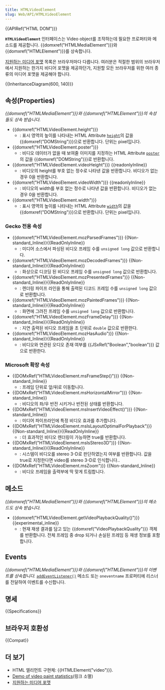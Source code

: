 ```yaml
---
title: HTMLVideoElement
slug: Web/API/HTMLVideoElement
---
```

{{APIRef("HTML DOM")}}

**`HTMLVideoElement`** 인터페이스는 Video object를 조작하는데 필요한 프로퍼티와 메소드를 제공합니다. {{domxref("HTMLMediaElement")}}와 {{domxref("HTMLElement")}}를 상속합니다.

[지원하는 미디어 포맷](/ko/docs/HTML/Supported_media_formats) 목록은 브라우저마다 다릅니다. 여러분은 적절한 범위의 브라우저에서 지원하는 한가지 비디어 포맷을 제공하던가, 지원할 모든 브라우저를 위한 여러 종류의 미디어 포맷을 제공해야 합니다.

{{InheritanceDiagram(600, 140)}}

## 속성(Properties)

_{{domxref("HTMLMediaElement")}}와_ _{{domxref("HTMLElement")}}의 속성들도 상속 받습니다._

- {{domxref("HTMLVideoElement.height")}}
  - : 표시 영역의 높이를 나타내는 HTML Attribute [`height`](/ko/docs/Web/HTML/Element/video#height)의 값을 {{domxref("DOMString")}}으로 반환합니다. 단위는 pixel입니다.
- {{domxref("HTMLVideoElement.poster")}}
  - : 비디오 데이터가 없을 때 보여줄 이미지를 지정하는 HTML Attribute [`poster`](/ko/docs/Web/HTML/Element/video#poster)의 값을 {{domxref("DOMString")}}로 반환합니다.
- {{domxref("HTMLVideoElement.videoHeight")}} {{readonlyInline}}
  - : 비디오의 height를 부호 없는 정수로 나타낸 값을 반환합니다. 비디오가 없는 경우 0을 반환합니다.
- {{domxref("HTMLVideoElement.videoWidth")}} {{readonlyInline}}
  - : 비디오의 width를 부호 없는 정수로 나타낸 값을 반환합니다. 비디오가 없는 경우 0을 반환합니다.
- {{domxref("HTMLVideoElement.width")}}
  - : 표시 영역의 높이를 나타내는 HTML Attribute [`width`](/ko/docs/Web/HTML/Element/video#width)의 값을 {{domxref("DOMString")}}으로 반환합니다. 단위는 pixel입니다.

### Gecko 전용 속성

- {{domxref("HTMLVideoElement.mozParsedFrames")}} {{Non-standard_Inline}}{{ReadOnlyInline}}
  - : 미디어 소스에서 파싱된 비디오 프레임 수를 `unsigned long` 값으로 반환합니다.
- {{domxref("HTMLVideoElement.mozDecodedFrames")}} {{Non-standard_Inline}}{{ReadOnlyInline}}
  - : 화상으로 디코딩 된 비디오 프레임 수를 `unsigned long` 값으로 반환합니다.
- {{domxref("HTMLVideoElement.mozPresentedFrames")}} {{Non-standard_Inline}}{{ReadOnlyInline}}
  - : 렌더링 파이프 라인을 통해 출력된 디코드 프레임 수를 `unsigned long` 값으로 반환합니다.
- {{domxref("HTMLVideoElement.mozPaintedFrames")}} {{Non-standard_Inline}}{{ReadOnlyInline}}
  - : 화면에 그려진 프레임 수를 `unsigned long` 값으로 반환합니다.
- {{domxref("HTMLVideoElement.mozFrameDelay")}} {{Non-standard_Inline}}{{ReadOnlyInline}}
  - : 지연 출력된 비디오 프레임을 초 단위로 `double` 값으로 반환한다.
- {{domxref("HTMLVideoElement.mozHasAudio")}} {{Non-standard_Inline}}{{ReadOnlyInline}}
  - : 비디오와 연관된 오디오 존재 여부를 {{JSxRef("Boolean","boolean")}} 값으로 반환한다.

### Microsoft 확장 속성

- {{DOMxRef("HTMLVideoElement.msFrameStep()")}} {{Non-standard_Inline}}
  - : 프레임 단위로 앞/뒤로 이동합니다.
- {{DOMxRef("HTMLVideoElement.msHorizontalMirror")}} {{Non-standard_Inline}}
  - : 비디오의 좌/우 반전 시키거나 반전된 상태를 반환합니다.
- {{DOMxRef("HTMLVideoElement.msInsertVideoEffect()")}} {{Non-standard_Inline}}
  - : 미디어 파이프라인에 특정 비디오 효과를 추가합니다.
- {{DOMxRef("HTMLVideoElement.msIsLayoutOptimalForPlayback")}} {{Non-standard_Inline}}{{ReadOnlyInline}}
  - : 더 효과적인 비디오 렌더링이 가능하면 true를 반환합니다.
- {{DOMxRef("HTMLVideoElement.msIsStereo3D")}} {{Non-standard_Inline}}{{ReadOnlyInline}}
  - : 시스템이 비디오를 stereo 3-D로 판단하였는지 여부를 반환합니다. 값을 true로 지정한다면 video를 stereo 3-D로 인식합니다..
- {{DOMxRef("HTMLVideoElement.msZoom")}} {{Non-standard_Inline}}
  - : 비디오 프레임을 출력부에 딱 맞게 트림합니다.

## 메소드

_{{domxref("HTMLMediaElement")}}와 {{domxref("HTMLElement")}}의 메소드도 상속 받습니다._

- {{domxref("HTMLVideoElement.getVideoPlaybackQuality()")}} {{experimental_inline}}
  - : 현재 재생 결과를 담고 있는 {{domxref("VideoPlaybackQuality")}} 객체를 반환합니다. 전체 프레임 중 drop 되거나 손실된 프레임 등 재생 정보를 포함합니다.

## Events

_{{domxref("HTMLMediaElement")}}와 {{domxref("HTMLElement")}}의 이벤트를 상속합니다._ [`addEventListener()`](/en-US/docs/Web/API/EventTarget/addEventListener) 메소드 또는 `oneventname` 프로퍼티에 리스너를 전달하여 이벤트를 수신합니다.

## 명세

{{Specifications}}

## 브라우저 호환성

{{Compat}}

## 더 보기

- HTML 엘리먼트 구현체: {{HTMLElement("video")}}.
- [Demo of video paint statistics](http://people.mozilla.org/~cpearce/paint-stats-demo.html)(링크 소멸)
- [지원하는 미디어 포맷](/ko/docs/HTML/Supported_media_formats)
